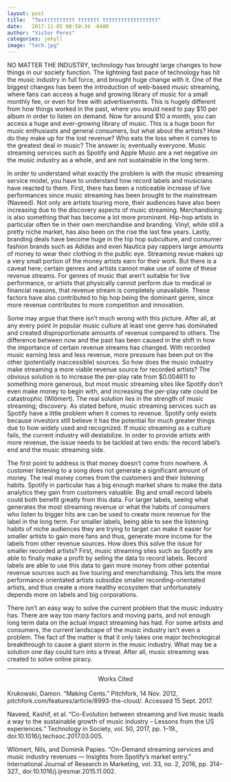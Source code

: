 ```yaml
---
layout: post
title:  "Testttttttttt ttttttt tttttttttttttttttt"
date:   2017-11-05 00:50:34 -0400
author: "Victor Perez"
categories: jekyll
image: "tech.jpg"
---
```

NO MATTER THE INDUSTRY, technology has brought large changes to how things in our society function. The lightning fast pace of technology has hit the music industry in full force, and brought huge change with it. One of the biggest changes has been the introduction of web-based music streaming, where fans can access a huge and growing library of music for a small monthly fee, or even for free with advertisements. This is hugely different from how things worked in the past, where you would need to pay $10 per album in order to listen on demand. Now for around $10 a month, you can access a huge and ever-growing library of music. This is a huge boon for music enthusiasts and general consumers, but what about the artists? How do they make up for the lost revenue? Who eats the loss when it comes to the greatest deal in music? The answer is; eventually everyone. Music streaming services such as Spotify and Apple Music are a net negative on the music industry as a whole, and are not sustainable in the long term.

In order to understand what exactly the problem is with the music streaming service model, you have to understand how record labels and musicians have reacted to them. First, there has been a noticeable increase of live performances since music streaming has been brought to the mainstream (Naveed). Not only are artists touring more, their audiences have also been increasing due to the discovery aspects of music streaming. Merchandising is also something that has become a lot more prominent. Hip-hop artists in particular often tie in their own merchandise and branding. Vinyl, while still a pretty niche market, has also been on the rise the last few years. Lastly, branding deals have become huge in the hip hop subculture, and consumer fashion brands such as Adidas and even Nautica pay rappers large amounts of money to wear their clothing in the public eye. Streaming revue makes up a very small portion of the money artists earn for their work. But there is a caveat here; certain genres and artists cannot make use of some of these revenue streams. For genres of music that aren’t suitable for live performance, or artists that physically cannot perform due to medical or financial reasons, that revenue stream is completely unavailable. These factors have also contributed to hip hop being the dominant genre, since more revenue contributes to more competition and innovation.

Some may argue that there isn’t much wrong with this picture. After all, at any every point in popular music culture at least one genre has dominated and created disproportionate amounts of revenue compared to others. The difference between now and the past has been caused in the shift in how the importance of certain revenue streams has changed. With recorded music earning less and less revenue, more pressure has been put on the other (potentially inaccessible) sources. So how does the music industry make streaming a more viable revenue source for recorded artists? The obvious solution is to increase the per-play rate from $0.004611 to something more generous, but most music streaming sites like Spotify don’t even make money to begin with, and increasing the per-play rate could be catastrophic (Wlömert). The real solution lies in the strength of music streaming; discovery. As stated before, music streaming services such as Spotify have a little problem when it comes to revenue. Spotify only exists because investors still believe it has the potential for much greater things due to how widely used and recognized. If music streaming as a culture fails, the current industry will destabilize. In order to provide artists with more revenue, the issue needs to be tackled at two ends: the record label’s end and the music streaming side.

The first point to address is that money doesn’t come from nowhere. A customer listening to a song does not generate a significant amount of money. The real money comes from the customers and their listening habits. Spotify in particular has a big enough market share to make the data analytics they gain from customers valuable. Big and small record labels could both benefit greatly from this data. For larger labels, seeing what generates the most streaming revenue or what the habits of consumers who listen to bigger hits are can be used to create more revenue for the label in the long term. For smaller labels, being able to see the listening habits of niche audiences they are trying to target can make it easier for smaller artists to gain more fans and thus, generate more income for the labels from other revenue sources. How does this solve the issue for smaller recorded artists? First, music streaming sites such as Spotify are able to finally make a profit by selling the data to record labels. Record labels are able to use this data to gain more money from other potential revenue sources such as live touring and merchandising. This lets the more performance orientated artists subsidize smaller recording-orientated artists, and thus create a more healthy ecosystem that unfortunately depends more on labels and big corporations.

There isn’t an easy way to solve the current problem that the music industry has. There are way too many factors and moving parts, and not enough long term data on the actual impact streaming has had. For some artists and consumers, the current landscape of the music industry isn’t even a problem. The fact of the matter is that it only takes one major technological breakthrough to cause a giant storm in the music industry. What may be a solution one day could turn into a threat. After all, music streaming was created to solve online piracy.

***
<center>Works Cited</center>
<br>
Krukowski, Damon. “Making Cents.” Pitchfork, 14 Nov. 2012, pitchfork.com/features/article/8993-the-cloud/. Accessed 15 Sept. 2017.

Naveed, Kashif, et al. “Co-Evolution between streaming and live music leads a way to the sustainable growth of music industry – Lessons from the US experiences.” Technology in Society, vol. 50, 2017, pp. 1–19., doi:10.1016/j.techsoc.2017.03.005.

Wlömert, Nils, and Dominik Papies. “On-Demand streaming services and music industry revenues — Insights from Spotify’s market entry.” International Journal of Research in Marketing, vol. 33, no. 2, 2016, pp. 314–327., doi:10.1016/j.ijresmar.2015.11.002.
